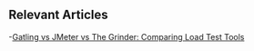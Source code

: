 ## Relevant Articles

-[Gatling vs JMeter vs The Grinder: Comparing Load Test Tools](https://www.baeldung.com/gatling-jmeter-grinder-comparison)
